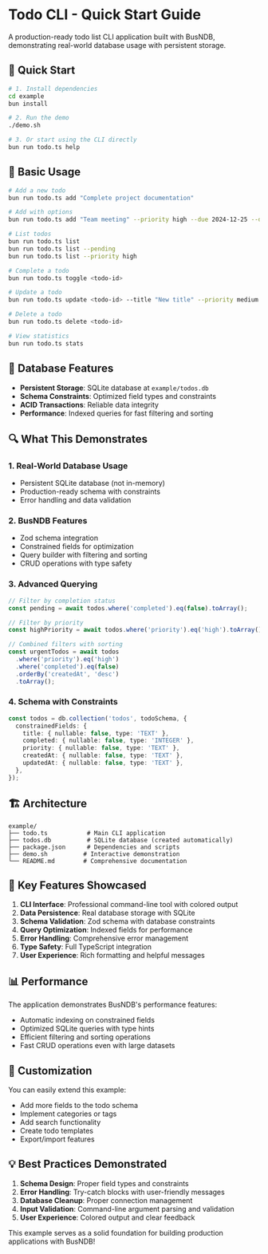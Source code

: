 # Todo CLI - Quick Start Guide

A production-ready todo list CLI application built with BusNDB, demonstrating real-world database usage with persistent storage.

## 🚀 Quick Start

```bash
# 1. Install dependencies
cd example
bun install

# 2. Run the demo
./demo.sh

# 3. Or start using the CLI directly
bun run todo.ts help
```

## 📝 Basic Usage

```bash
# Add a new todo
bun run todo.ts add "Complete project documentation"

# Add with options
bun run todo.ts add "Team meeting" --priority high --due 2024-12-25 --description "Quarterly review"

# List todos
bun run todo.ts list
bun run todo.ts list --pending
bun run todo.ts list --priority high

# Complete a todo
bun run todo.ts toggle <todo-id>

# Update a todo
bun run todo.ts update <todo-id> --title "New title" --priority medium

# Delete a todo
bun run todo.ts delete <todo-id>

# View statistics
bun run todo.ts stats
```

## 💾 Database Features

- **Persistent Storage**: SQLite database at `example/todos.db`
- **Schema Constraints**: Optimized field types and constraints
- **ACID Transactions**: Reliable data integrity
- **Performance**: Indexed queries for fast filtering and sorting

## 🔍 What This Demonstrates

### 1. Real-World Database Usage
- Persistent SQLite database (not in-memory)
- Production-ready schema with constraints
- Error handling and data validation

### 2. BusNDB Features
- Zod schema integration
- Constrained fields for optimization
- Query builder with filtering and sorting
- CRUD operations with type safety

### 3. Advanced Querying
```typescript
// Filter by completion status
const pending = await todos.where('completed').eq(false).toArray();

// Filter by priority
const highPriority = await todos.where('priority').eq('high').toArray();

// Combined filters with sorting
const urgentTodos = await todos
  .where('priority').eq('high')
  .where('completed').eq(false)
  .orderBy('createdAt', 'desc')
  .toArray();
```

### 4. Schema with Constraints
```typescript
const todos = db.collection('todos', todoSchema, {
  constrainedFields: {
    title: { nullable: false, type: 'TEXT' },
    completed: { nullable: false, type: 'INTEGER' },
    priority: { nullable: false, type: 'TEXT' },
    createdAt: { nullable: false, type: 'TEXT' },
    updatedAt: { nullable: false, type: 'TEXT' },
  },
});
```

## 🏗️ Architecture

```
example/
├── todo.ts           # Main CLI application
├── todos.db          # SQLite database (created automatically)
├── package.json      # Dependencies and scripts
├── demo.sh          # Interactive demonstration
└── README.md        # Comprehensive documentation
```

## 🎯 Key Features Showcased

1. **CLI Interface**: Professional command-line tool with colored output
2. **Data Persistence**: Real database storage with SQLite
3. **Schema Validation**: Zod schema with database constraints
4. **Query Optimization**: Indexed fields for performance
5. **Error Handling**: Comprehensive error management
6. **Type Safety**: Full TypeScript integration
7. **User Experience**: Rich formatting and helpful messages

## 📊 Performance

The application demonstrates BusNDB's performance features:
- Automatic indexing on constrained fields
- Optimized SQLite queries with type hints
- Efficient filtering and sorting operations
- Fast CRUD operations even with large datasets

## 🔧 Customization

You can easily extend this example:
- Add more fields to the todo schema
- Implement categories or tags
- Add search functionality
- Create todo templates
- Export/import features

## 💡 Best Practices Demonstrated

1. **Schema Design**: Proper field types and constraints
2. **Error Handling**: Try-catch blocks with user-friendly messages
3. **Database Cleanup**: Proper connection management
4. **Input Validation**: Command-line argument parsing and validation
5. **User Experience**: Colored output and clear feedback

This example serves as a solid foundation for building production applications with BusNDB!